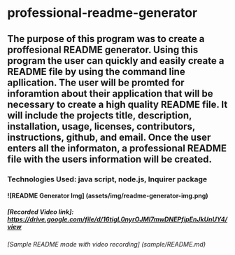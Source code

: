 # professional-readme-generator

## The purpose of this program was to create a proffesional README generator. Using this program the user can quickly and easily create a README file by using the command line apllication. The user will be promted for inforamtion about their application that will be necessary to create a high quality README file. It will include the projects title, description, installation, usage, licenses, contributors, instructions, github, and email. Once the user enters all the informaton, a professional README file with the users information will be created.

### Technologies Used: java script, node.js, Inquirer package

#### ![README Generator Img] (assets/img/readme-generator-img.png)

##### [Recorded Video link]: https://drive.google.com/file/d/16tigL0nyrOJMl7mwDNEPfipEnJkUnUY4/view

###### [Sample README made with video recording] (sample/README.md)